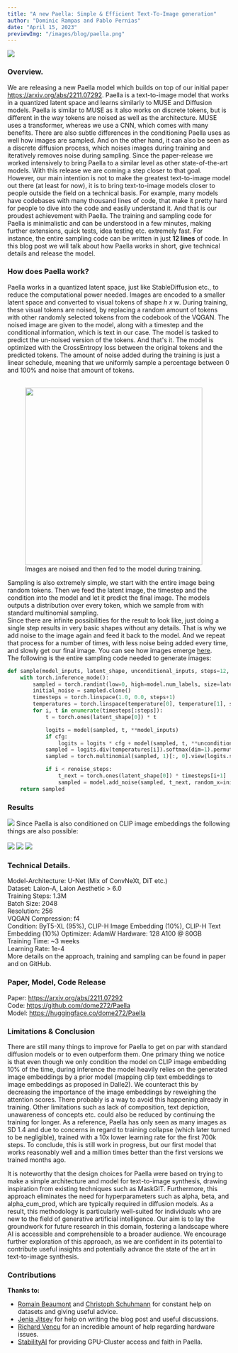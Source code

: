 ```yaml
---
title: "A new Paella: Simple & Efficient Text-To-Image generation"
author: "Dominic Rampas and Pablo Pernias"
date: "April 15, 2023"
previewImg: "/images/blog/paella.png"
---
```

![](https://user-images.githubusercontent.com/61938694/231021615-38df0a0a-d97e-4f7a-99d9-99952357b4b1.png)
### Overview.
We are releasing a new Paella model which builds on top of our initial paper https://arxiv.org/abs/2211.07292.
Paella is a text-to-image model that works in a quantized latent space and learns similarly to MUSE and Diffusion models.
Paella is similar to MUSE as it also works on discrete tokens, but is different in the way tokens are noised as well as
the architecture. MUSE uses a transformer, whereas we use a CNN, which comes with many benefits. There are also subtle
differences in the conditioning Paella uses as well how images are sampled. And on the other hand, it can also be seen
as a discrete diffusion process, which noises images during training and iteratively removes noise during sampling.
Since the paper-release we worked intensively to bring Paella to a similar level as other 
state-of-the-art models. With this release we are coming a step closer to that goal. However, our main intention is not
to make the greatest text-to-image model out there (at least for now), it is to bring text-to-image models closer
to people outside the field on a technical basis. For example, many models have codebases with many thousand lines of 
code, that make it pretty hard for people to dive into the code and easily understand it. And that is our proudest
achievement with Paella. The training and sampling code for Paella is minimalistic and can be understood in 
a few minutes, making further extensions, quick tests, idea testing etc. extremely fast. For instance, the entire
sampling code can be written in just **12 lines** of code.
In this blog post we will talk about how Paella works in short, give technical details and release the model.

### How does Paella work?
Paella works in a quantized latent space, just like StableDiffusion etc., to reduce the computational power needed.
Images are encoded to a smaller latent space and converted to visual tokens of shape *h x w*. During training,
these visual tokens are noised, by replacing a random amount of tokens with other randomly selected tokens
from the codebook of the VQGAN. The noised image are given to the model, along with a timestep and the conditional
information, which is text in our case. The model is tasked to predict the un-noised version of the tokens. 
And that's it. The model is optimized with the CrossEntropy loss between the original tokens and the predicted tokens.
The amount of noise added during the training is just a linear schedule, meaning that we uniformly sample a percentage 
between 0 and 100% and noise that amount of tokens.<br><br>

<figure>
  <img src="https://user-images.githubusercontent.com/61938694/231248435-d21170c1-57b4-4a8f-90a6-62cf3e7effcd.png" width="400">
  <figcaption>Images are noised and then fed to the model during training.</figcaption>
</figure>


Sampling is also extremely simple, we start with the entire image being random tokens. Then we feed the latent image, 
the timestep and the condition into the model and let it predict the final image. The models outputs a distribution
over every token, which we sample from with standard multinomial sampling.  
Since there are infinite possibilities for the result to look like, just doing a single step results in very basic 
shapes without any details. That is why we add noise to the image again and feed it back to the model. And we repeat
that process for a number of times, with less noise being added every time, and slowly get our final image.
You can see how images emerge [here](https://user-images.githubusercontent.com/61938694/231252449-d9ac4d15-15ef-4aed-a0de-91fa8746a415.png).<br>
The following is the entire sampling code needed to generate images:
```python
def sample(model_inputs, latent_shape, unconditional_inputs, steps=12, renoise_steps=11, temperature=(0.7, 0.3), cfg=8.0):
    with torch.inference_mode():
        sampled = torch.randint(low=0, high=model.num_labels, size=latent_shape)
        initial_noise = sampled.clone()
        timesteps = torch.linspace(1.0, 0.0, steps+1)
        temperatures = torch.linspace(temperature[0], temperature[1], steps)
        for i, t in enumerate(timesteps[:steps]):
            t = torch.ones(latent_shape[0]) * t

            logits = model(sampled, t, **model_inputs)
            if cfg:
                logits = logits * cfg + model(sampled, t, **unconditional_inputs) * (1-cfg)
            sampled = logits.div(temperatures[i]).softmax(dim=1).permute(0, 2, 3, 1).reshape(-1, logits.size(1))
            sampled = torch.multinomial(sampled, 1)[:, 0].view(logits.size(0), *logits.shape[2:])

            if i < renoise_steps:
                t_next = torch.ones(latent_shape[0]) * timesteps[i+1]
                sampled = model.add_noise(sampled, t_next, random_x=initial_noise)[0]
    return sampled
```

### Results
<img src="https://user-images.githubusercontent.com/61938694/231598512-2410c172-5a9d-43f4-947c-6ff7eaee77e7.png">
Since Paella is also conditioned on CLIP image embeddings the following things are also possible:<br><br>
<img src="https://user-images.githubusercontent.com/61938694/231278319-16551a8d-bfd1-49c9-b604-c6da3955a6d4.png">
<img src="https://user-images.githubusercontent.com/61938694/231287637-acd0b9b2-90c7-4518-9b9e-d7edefc6c3af.png">
<img src="https://user-images.githubusercontent.com/61938694/231287119-42fe496b-e737-4dc5-8e53-613bdba149da.png">

### Technical Details.
Model-Architecture: U-Net (Mix of ConvNeXt, DiT etc.) <br>
Dataset: Laion-A, Laion Aesthetic > 6.0 <br>
Training Steps: 1.3M <br>
Batch Size: 2048 <br>
Resolution: 256 <br>
VQGAN Compression: f4 <br>
Condition: ByT5-XL (95%), CLIP-H Image Embedding (10%), CLIP-H Text Embedding (10%)
Optimizer: AdamW
Hardware: 128 A100 @ 80GB <br>
Training Time: ~3 weeks <br>
Learning Rate: 1e-4 <br>
More details on the approach, training and sampling can be found in paper and on GitHub.

### Paper, Model, Code Release
Paper: https://arxiv.org/abs/2211.07292 <br>
Code: https://github.com/dome272/Paella <br>
Model: https://huggingface.co/dome272/Paella <br>


### Limitations & Conclusion
There are still many things to improve for Paella to get on par with standard diffusion models or to even outperform
them. One primary thing we notice is that even though we only condition the model on CLIP image embedding 10% of the
time, during inference the model heavily relies on the generated image embeddings by a prior model (mapping clip text
embeddings to image embeddings as proposed in Dalle2). We counteract this by decreasing the importance of the image
embeddings by reweighing the attention scores. There probably is a way to avoid this happening already in training.
Other limitations such as lack of composition, text depiction, unawareness of concepts etc. could also be reduced by
continuing the training for longer. As a reference, Paella has only seen as many images as SD 1.4 and due to concerns 
in regard to training collapse (which later turned to be negligible), trained with a 10x lower learning rate for the 
first 700k steps. To conclude, this is still work in progress, but our first model that works reasonably well and
a million times better than the first versions we trained months ago.

It is noteworthy that the design choices for Paella were based on trying to make a simple architecture and 
model for text-to-image synthesis, drawing inspiration from existing techniques such as MaskGIT. Furthermore, this 
approach eliminates the need for hyperparameters such as alpha, beta, and alpha_cum_prod, which are typically required 
in diffusion models. As a result, this methodology is particularly well-suited for individuals who are new to the field 
of generative artificial intelligence. Our aim is to lay the groundwork for future research in this domain, fostering
a landscape where AI is accessible and comprehensible to a broader audience. We encourage further exploration of this
approach, as we are confident in its potential to contribute useful insights and potentially advance the state of the 
art in text-to-image synthesis.


### Contributions

**Thanks to:**

* [Romain Beaumont](https://github.com/rom1504/) and [Christoph Schuhmann](https://github.com/christophschuhmann) 
for constant help on datasets and giving useful advice.
* [Jenia Jitsev](https://scholar.google.de/citations?user=p1FuAMkAAAAJ&hl=en) for help on writing the blog post and
useful discussions.
* [Richard Vencu](https://github.com/rvencu) for an incredible amount of help regarding hardware issues.
* [StabilityAI](https://stability.ai/) for providing GPU-Cluster access and faith in Paella.

